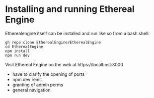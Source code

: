 # Installing and running Ethereal Engine

Etherealengine itself can be installed and run like so from a bash shell:

```
gh repo clone EtherealEngine/EtherealEngine
cd EtherealEngine
npm install
npm run dev
```

Visit Ethereal Engine on the web at https://localhost:3000 

- have to clarify the opening of ports
- npm dev reinit
- granting of admin perms
- general navigation

